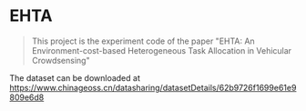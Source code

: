 # EHTA

> This project is the experiment code of the paper "EHTA: An Environment-cost-based Heterogeneous Task Allocation in Vehicular Crowdsensing"

The dataset can be downloaded at https://www.chinageoss.cn/datasharing/datasetDetails/62b9726f1699e61e9809e6d8